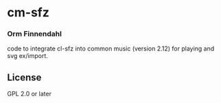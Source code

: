 # cm-sfz
### Orm Finnendahl

code to integrate cl-sfz into common music (version 2.12) for
playing and svg ex/import.

## License

GPL 2.0 or later

